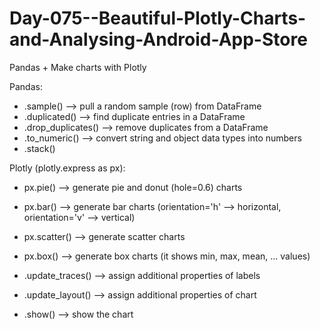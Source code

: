 # Day-075--Beautiful-Plotly-Charts-and-Analysing-Android-App-Store
Pandas + Make charts with Plotly

Pandas:
- .sample() --> pull a random sample (row) from DataFrame
- .duplicated() --> find duplicate entries in a DataFrame
- .drop_duplicates() --> remove duplicates from a DataFrame
- .to_numeric() --> convert string and object data types into numbers
- .stack()

Plotly (plotly.express as px):
- px.pie() --> generate pie and donut (hole=0.6) charts
- px.bar() --> generate bar charts (orientation='h' --> horizontal, orientation='v' --> vertical)
- px.scatter() --> generate scatter charts
- px.box() --> generate box charts (it shows min, max, mean, ... values)

- .update_traces() --> assign additional properties of labels
- .update_layout() --> assign additional properties of chart
- .show() --> show the chart
